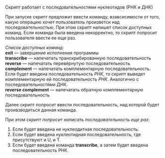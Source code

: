 Скрипт работает с последовательностями нуклеотидов (РНК и ДНК)

При запуске скрипт предложит ввести команду, взавсисимости от того, какую операцию хочет пользователь произветси над последовательностью. 
При этом скрипт напишет список доступных команд. Если команда была введена некорректно, то скрипт попросит пользователя ввести ее еще раз.

_Список доступных команд:_  
**exit** — завершение исполнения программы  
**transcribe** — напечатать транскрибированную последовательность  
**reverse** — напечатать перевёрнутую последовательность  
**complement** — напечатать комплементарную последовательность. Если будет введена последовательность _РНК_, то скрипт выведет комплементарную ей последовательность _РНК_. Аналогично с  последовательностями ДНК.   
**reverse complement** — напечатать обратную комплементарную последовательность  

Далее скрипт попросит ввести последовательность, над которой будет проивзводиться данная команда.  

При этом _скрипт попросит написать последовательность еще раз_:  
1) Если будет введена не нуклеодитная последовательность.
2) Если будет введена нуклеотидная последовательность, где присутствуют и U, и T.
3) Если будет введена команда **transcribe**, а затем будет введена последовательность РНК.

